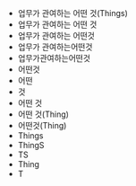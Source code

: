 - 업무가 관여하는 어떤 것(Things)
- 업무가 관여하는 어떤 것
- 업무가 관여하는 어떤것
- 업무가 관여하는어떤것
- 업무가관여하는어떤것
- 어떤것
- 어떤
- 것
- 어떤 것
- 어떤 것(Thing)
- 어떤것(Thing)
- Things
- ThingS
- TS
- Thing
- T